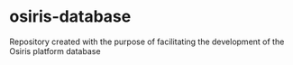 # osiris-database
Repository created with the purpose of facilitating the development of the Osiris platform database
